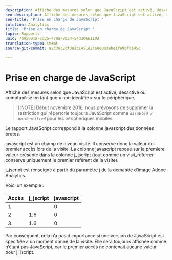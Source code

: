 ```yaml
---
description: Affiche des mesures selon que JavaScript est activé, désactivé ou comptabilisé en tant que « non identifié » sur le périphérique.
seo-description: Affiche des mesures selon que JavaScript est activé, désactivé ou comptabilisé en tant que « non identifié » sur le périphérique.
seo-title: 'Prise en charge de JavaScript '
solution: Analytics
title: 'Prise en charge de JavaScript '
topic: Rapports
uuid: 7b95001a-cd35-478a-8b24-54d3066110d
translation-type: tm+mt
source-git-commit: a2c38c2cf3a2c1451e2c60e003ebe1fa9bfd145d

---
```



# Prise en charge de JavaScript 

Affiche des mesures selon que JavaScript est activé, désactivé ou comptabilisé en tant que « non identifié » sur le périphérique.

> [!NOTE] Début novembre 2016, nous prévoyons de supprimer la restriction qui répertorie toujours JavaScript comme *`disabled / unidentified`* pour les périphériques mobiles.

Le rapport JavaScript correspond à la colonne javascript des données brutes.

javascript est un champ de niveau visite. Il conserve donc la valeur du premier accès lors de la visite. La colonne javascript repose sur la première valeur présente dans la colonne j_jscript (tout comme un visit_referrer conserve uniquement le premier référent de la visite).

j_jscript est renseigné à partir du paramètre j de la demande d’image Adobe Analytics.

Voici un exemple :

| Accès | j_jscript | javascript |
|---|---|---|
| 1 |  | 0 |
| 2 | 1.6 | 0 |
| 3 | 1.6 | 0 |

Par conséquent, cela n’a pas d’importance si une version de JavaScript est spécifiée à un moment donné de la visite. Elle sera toujours affichée comme n’étant pas JavaScript, car le premier accès ne contenait aucune valeur pour j_jscript.
